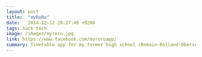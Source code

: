 ```yaml
---
layout: post
title:  "myRoRo"
date:   2014-12-12 20:27:46 +0200
tags: hack tech
image: /images/myroro.jpg
link: https://www.facebook.com/myroroapp/
summary: Timetable app for my former high school (Romain-Rolland-Oberschule Berlin)
---
```



